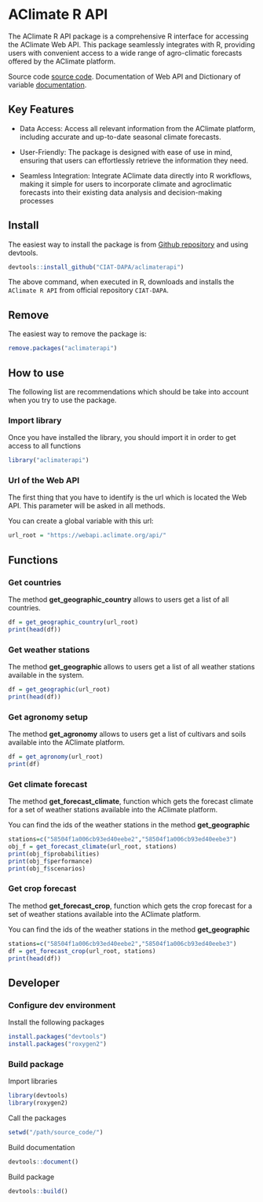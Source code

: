 
<!-- README.md is generated from README.Rmd. Please edit that file -->

# AClimate R API

The AClimate R API package is a comprehensive R interface for accessing the AClimate Web API.
This package seamlessly integrates with R, providing users with convenient access to a wide range of agro-climatic
forecasts offered by the AClimate platform.

Source code [source code](https://github.com/CIAT-DAPA/aclimaterapi/).
Documentation of Web API and Dictionary of variable [documentation](https://docs.aclimate.org/en/latest/08-webapi.html).


## Key Features

* Data Access: Access all relevant information from the AClimate platform, including accurate and up-to-date seasonal climate forecasts.

* User-Friendly: The package is designed with ease of use in mind, ensuring that users can effortlessly retrieve the information they need.

* Seamless Integration: Integrate AClimate data directly into R workflows, making it simple for users to incorporate climate and agroclimatic forecasts into their existing data analysis and decision-making processes

## Install

The easiest way to install the package is from [Github repository](https://github.com/CIAT-DAPA/aclimaterapi/) and using devtools.

```r
devtools::install_github("CIAT-DAPA/aclimaterapi")
```

The above command, when executed in R, downloads and installs the `AClimate R API` from official repository `CIAT-DAPA`.

## Remove

The easiest way to remove the package is:

```r
remove.packages("aclimaterapi")
```

## How to use

The following list are recommendations which should be take into account when you try to use the package.

### Import library

Once you have installed the library, you should import it in order to get access to all functions

```r
library("aclimaterapi")
```

### Url of the Web API

The first thing that you have to identify is the url which is located the Web API. This parameter will be asked in all methods. 

You can create a global variable with this url:

```r
url_root = "https://webapi.aclimate.org/api/"
```

## Functions

### Get countries

The method **get_geographic_country** allows to users get a list of all countries.

```r
df = get_geographic_country(url_root)
print(head(df))
```

### Get weather stations

The method **get_geographic** allows to users get a list of all weather stations available in the system.

```r
df = get_geographic(url_root)
print(head(df))
```

### Get agronomy setup

The method **get_agronomy** allows to users get a list of cultivars and soils available into the AClimate platform.

```r
df = get_agronomy(url_root)
print(df)
```

### Get climate forecast

The method **get_forecast_climate**, function which gets the forecast climate for a set of weather stations available into the AClimate platform.

You can find the ids of the weather stations in the method **get_geographic**

```r
stations=c("58504f1a006cb93ed40eebe2","58504f1a006cb93ed40eebe3")
obj_f = get_forecast_climate(url_root, stations)
print(obj_f$probabilities)
print(obj_f$performance)
print(obj_f$scenarios)
```

### Get crop forecast

The method **get_forecast_crop**, function which gets the crop forecast for a set of weather stations available into the AClimate platform.

You can find the ids of the weather stations in the method **get_geographic**

```r
stations=c("58504f1a006cb93ed40eebe2","58504f1a006cb93ed40eebe3")
df = get_forecast_crop(url_root, stations)
print(head(df))
```

## Developer


### Configure dev environment

Install the following packages
```r
install.packages("devtools")
install.packages("roxygen2")
```

### Build package
Import libraries
```r
library(devtools)
library(roxygen2)
```
Call the packages
```r
setwd("/path/source_code/")
```

Build documentation
```r
devtools::document()
```

Build package
```r
devtools::build()
```